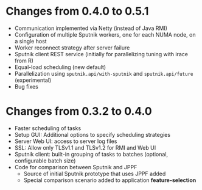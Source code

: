 # Changes from 0.4.0 to 0.5.1

* Communication implemented via Netty (instead of Java RMI)
* Configuration of multiple Sputnik workers, one for each NUMA node, on a single host
* Worker reconnect strategy after server failure
* Sputnik client REST service  (initially for parallelizing tuning with irace from R)
* Equal-load scheduling (new default)
* Parallelization using `sputnik.api/with-sputnik` and `sputnik.api/future` (experimental)
* Bug fixes

# Changes from 0.3.2 to 0.4.0

* Faster scheduling of tasks
* Setup GUI: Additional options to specify scheduling strategies
* Server Web UI: access to server log files
* SSL: Allow only TLSv1.1 and TLSv1.2 for RMI and Web UI
* Sputnik client: built-in grouping of tasks to batches (optional, configurable batch size)
* Code for comparison between Sputnik and JPPF
	* Source of initial Sputnik prototype that uses JPPF added
	* Special comparison scenario added to application **feature-selection**
	